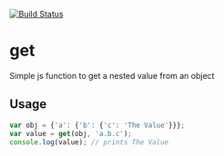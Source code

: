 [![Build Status](https://travis-ci.org/andrefarzat/get.svg?branch=master)](https://travis-ci.org/andrefarzat/get)

# get
Simple js function to get a nested value from an object

## Usage
```js
var obj = {'a': {'b': {'c': 'The Value'}}};
var value = get(obj, 'a.b.c');
console.log(value); // prints The Value
```
